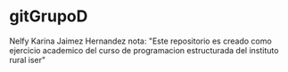# gitGrupoD
Nelfy Karina Jaimez Hernandez
nota: "Este repositorio es creado como ejercicio academico del curso de programacion estructurada del instituto rural iser"
